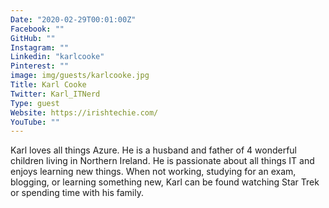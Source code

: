```yaml
---
Date: "2020-02-29T00:01:00Z"
Facebook: ""
GitHub: ""
Instagram: ""
Linkedin: "karlcooke"
Pinterest: ""
image: img/guests/karlcooke.jpg
Title: Karl Cooke
Twitter: Karl_ITNerd
Type: guest
Website: https://irishtechie.com/
YouTube: ""
---
```

Karl loves all things Azure. He is a husband and father of 4 wonderful children living in Northern Ireland. He is passionate about all things IT and enjoys learning new things. When not working, studying for an exam, blogging, or learning something new, Karl can be found watching Star Trek or spending time with his family.